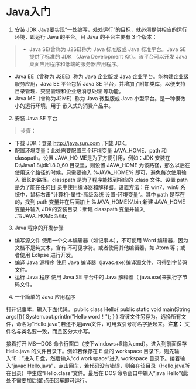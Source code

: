 #  Java入门
1. 安装 JDK
Java要实现“一处编写，处处运行”的目标，就必须提供相应的运行环境，即运行 Java 的平台。目
 Java 的平台主要有 3 个版本：
> * Java SE(曾称为 J2SE)称为 Java 标准版或 Java 标准平台。Java SE 提供了标准的 JDK
（Java Development Kit）。该平台可以开发 Java 桌面应用程序和低端的服务器应用程序。
 * Java EE（曾称为 J2EE）称为 Java 企业版或 Java 企业平台。能构建企业级服务应用，Java
 EE 平台包括 Java SE 平台，并增加了附加类库，以便支持目录管理、交易管理和企业级消息处理
 等功能。
 * Java ME（曾称为J2ME）称为 Java 微型版或 Java 小型平台。是一种很微小的运行环境，用于
 嵌入式的消费产品中。

2. 安装 Java SE 平台
>步骤：
 * 下载 JDK：登录 http://java.sun.com ,下载 JDK。
 * 配置环境变量：此处需要配置三个环境变量 JAVA_HOME、path 和 classpath。设置 JAVA_HO
 ME是为了方便引用，例如：JDK 安装在 D:\Java1.8\jdk1.8.0_60 目录里，则设置 JAVA_HOME
 为该路径，那么以后在使用这个路径的时候，只需要输入 %JAVA_HOME% 即可，避免每次使用输入
 很长的路径。classpath 是为了程序能找到相应的 .class 文件。设置 path 是为了能在任何目
 录中使用编译器和解释器。设置方法：在 win7、win8 系统中，鼠标右击“计算机-属性-高级系统
 设置-环境变量”。其中 path 是存在的，找到 path 变量并在后面加上 %JAVA_HOME%\bin;新建
 JAVA_HOME 变量并输入 JDK的安装目录：新建 classpath 变量并输入 .:%JAVA_HOME%\lib;

3. Java 程序的开发步骤
 * 编写源文件
         使用一个文本编辑器（如记事本），不可使用 Word 编辑器，因为文档不是纯文本，含有
         不可见字符。或者使用其他编辑器，如 Atom 等；或者使用 Eclipse 
         进行开发。
 * 编译 Java 源程序
         使用 Java 编译器（javac.exe)编译源文件，可得到字节码文件。
 * 运行 Java 程序
         使用 Java SE 平台中的 Java 解释器（ java.exe)来执行字节码文件。

4. 一个简单的 Java 应用程序

 打开记事本，输入下面代码。
         public class Hello{
           public static void main(String args[]){
             System.out.println("Hello word！");
           }
        }
 将该文件另存为，选择所有文件，命名为“Hello.java”,若还不是java文件，可用双引号将名字括起来。**注意：** 文件名与类名要一致，而且区分大小写。

 接着打开 MS—DOS 命令行窗口（按下windows+R输入cmd）。进入到前面保存 Hello.java 的文件目录下。例如若保存在 E 盘的 workspace 目录下，则先输入“E：”进入 E 盘，然后输入“cd workspace”进入 workspace 目录下。接着输入“javac Hello.java”，点击回车，若代码没有错误，则会在该目录（Hello.java所在目录）中生成“Hello.class”文件。最后在 DOS 命令窗口中输入“java Hello”(此处不需要加后缀)点击回车即可运行。
